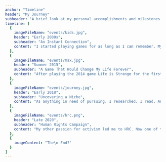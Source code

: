 ```yaml
---
anchor: "Timeline"
header: "My Journey"
subheader: "A brief look at my personal accomplishments and milestones in life."
timeline: [
  {
    imageFileName: "events/kids.jpg",
    header: "Early 2000s",
    subheader: "An Instant Connection",
    content: "I started playing games for as long as I can remember. My sister and I dabbled in our fair share of NES games, MMOs, and single-player adventures. And would grow as gamers (and nerds) alike."
  },
  {
    imageFileName: "events/max.jpg",
    header: "Summer 2015",
    subheader: "A Game That Would Change My Life Forever",
    content: "After playing the 2014 game Life is Strange for the first time, I was instantly attracted to the ability to move others with a captivating story. Thus, my trajectory as a player would completely change... "
  },
  {
    imageFileName: "events/journey.jpg",
    header: "Early 2018",
    subheader: "Uncovering a Niche",
    content: "As anything in need of pursuing, I researched. I read. And becuase of that, I wrote. This paper came to be the answer to my curiosity and a reflection of a career in the making."
  },
  {
    imageFileName: "events/hrc.png",
    header: "Late 2020",
    subheader: "Human Rights Campaign",
    content: "My other passion for activism led me to HRC. Now one of their Youth Ambassadors, I am able to further uplift and support my communities in this new capacity as I continue to try to make a difference through my words."
  },
  {
    imageContent: "The\n End?"
  }
]
---
```


